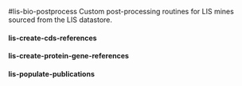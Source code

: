 #lis-bio-postprocess
Custom post-processing routines for LIS mines sourced from the LIS datastore.

#### lis-create-cds-references

#### lis-create-protein-gene-references

#### lis-populate-publications
